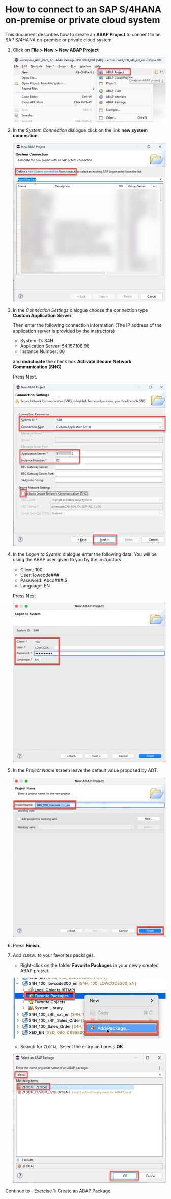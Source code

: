 # How to connect to an SAP S/4HANA on-premise or private cloud system 

This document describes how to create an **ABAP Project** to connect to an SAP S/4HANA on-premise or private cloud system.  


1. Click on  **File > New > New ABAP Project**

   ![New ABAP Project](images/100_create_a_new_abap_project.png)

2. In the *System Connection* dialogue click on the link **new system connection**  

   ![System Connection](images/110_create_a_new_abap_project.png)

3. In the *Connection Settings* dialogue choose the connection type **Custom Application Server**  
   
   Then enter the following connection information (The IP address of the application server is provided by the instructors)
   - System ID: S4H
   - Application Server: 54.157.108.98
   - Instance Number: 00
   
   and **deactivate** the check box **Activate Secure Network Communication (SNC)**
   
   Press Next.   

   ![Connection Settings](images/120_create_a_new_abap_project.png)

4. In the *Logon to System* dialogue enter the following data. You will be using the ABAP user given to you by the instructors
    
   - Client: 100
   - User: lowcode###
   - Password: Abcd###!$
   - Language: EN

   Press Next

   ![Logon to System](images/130_create_a_new_abap_project.png)
   
5. In the *Project Name* screen leave the default value proposed by ADT.
  
   ![Project Name](images/140_create_a_new_abap_project.png)

6. Press **Finish**.   

7. Add `ZLOCAL` to your favorites packages.  

   - Right-click on the folder **Favorite Packages** in your newly created ABAP project.   

   ![add_to_favorites](images/99_100_add_zlocal_to_favorites.png)  
   
   - Search for `ZLOCAL`. Select the entry and press **OK**.   
   
   ![add_to_favorites](images/99_110_add_zlocal_to_favorites.png) 
   

Continue to - [Exercise 1: Create an ABAP Package](../ex1/README.md) 
